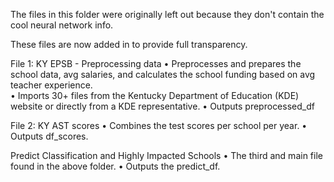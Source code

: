 The files in this folder were originally left out because they don't contain the cool neural network info.  

These files are now added in to provide full transparency.


File 1: KY EPSB - Preprocessing data
	• Preprocesses and prepares the school data, avg salaries, and calculates the school funding based on avg teacher experience.   
	• Imports 30+ files from the Kentucky Department of Education (KDE) website or directly from a KDE representative.
	• Outputs preprocessed_df

File 2:  KY AST scores
	• Combines the test scores per school per year. 
	• Outputs df_scores. 

Predict Classification and Highly Impacted Schools 
	• The third and main file found in the above folder. 
    • Outputs the predict_df. 

    